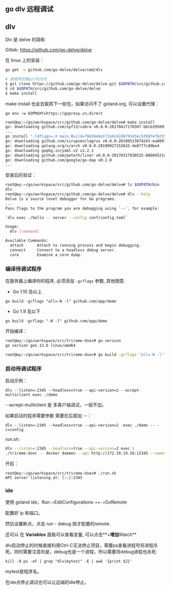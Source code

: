 

## go dlv 远程调试



## dlv

Dlv 是 delve 的简称

Gitlab: https://github.com/go-delve/delve

在 linux 上的安装：

``` bash
go get -u github.com/go-delve/delve/cmd/dlv

# 或使用克隆git的方式
$ git clone https://github.com/go-delve/delve.git $GOPATH/src/github.com/go-delve/delve
$ cd $GOPATH/src/github.com/go-delve/delve
$ make install  
```

make install 也会去联网下一些包，如果访问不了 goland.org, 可以设置代理：

`go env -w GOPROXY=https://goproxy.cn,direct`

``` bash
root@wy:~/go/workspace/src/github.com/go-delve/delve# make install
go: downloading github.com/spf13/cobra v0.0.0-20170417170307-b6cb39589372
...
go install "-ldflags=-X main.Build=f863be0a172a9c62d679143ec53587ef6255737e" github.com/go-delve/delve/cmd/dlv
go: downloading github.com/sirupsen/logrus v0.0.0-20180523074243-ea8897e79973
go: downloading golang.org/x/arch v0.0.0-20190927153633-4e8777c89be4
go: downloading gopkg.in/yaml.v2 v2.2.1
go: downloading github.com/peterh/liner v0.0.0-20170317030525-88609521dc4b
go: downloading github.com/google/go-dap v0.2.0
...
```

安装后的验证：

``` bash
root@wy:~/go/workspace/src/github.com/go-delve/delve# ls $GOPATH/bin
dlv
root@wy:~/go/workspace/src/github.com/go-delve/delve# dlv --help
Delve is a source level debugger for Go programs.
...
Pass flags to the program you are debugging using `--`, for example:

`dlv exec ./hello -- server --config conf/config.toml`

Usage:
  dlv [command]

Available Commands:
  attach      Attach to running process and begin debugging.
  connect     Connect to a headless debug server.
  core        Examine a core dump.
```



### 编译待调试程序

在服务器上编译你的程序, 必须添加 `-gcflags` 参数, 其他随意.

- Go 1.10 及以上

```
go build -gcflags "all=-N -l" github.com/app/demo
```

- Go 1.9 及以下

```
go build -gcflags "-N -l" github.com/app/demo
```



开始编译：

``` bash 
root@wy:~/go/workspace/src/trireme-dsec# go version
go version go1.13.6 linux/amd64

root@wy:~/go/workspace/src/trireme-dsec# go build -gcflags "all=-N -l" -mod=vendor
```



### 启动待调试程序

启动示例：

```
dlv --listen=:2345 --headless=true --api-version=2 --accept-multiclient exec ./demo
```

--acrept-multiclient 是 多客户端调试，一般不加。

如果启动的程序需要参数 需要在后面加 --：

```
dlv --listen=:2345 --headless=true --api-version=2  exec ./demo -- -c=config
```



run.sh:

```bash
dlv --listen=:2345 --headless=true --api-version=2 exec \
./trireme-dsec -- docker daemon --api http://172.19.19.16:12345 --namespace /test1
```

开启：

```
root@wy:~/go/workspace/src/trireme-dsec# ./run.sh
API server listening at: [::]:2345

```



### ide

使用 goland ide，Run` -> `EditConfigurations` -> `+` -> `GoRemote

配置好 ip 和端口。

然后设置断点，点击 run - debug 刚才配置的remote.

还可以 在 **Variables** 面板可以查看变量, 可以点击**+**增加**Watch**



dlv启动停止的时候直接利用Ctrl-C无法停止项目，需要ps查看进程号将进程杀死，同时需要注意的是，debug也是一个进程，所以需要将debug进程也杀死:

```
kill -9 ps -ef | grep "dlv|mytest" -E | awk '{print $2}'
```

mytest是程序名。

在ide点停止调试也可以让远端的dle停止。